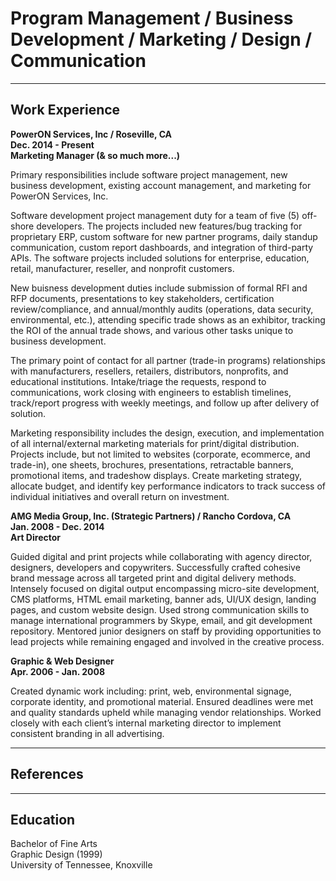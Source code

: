 # Program Management / Business Development / Marketing / Design / Communication
---
## Work Experience

**PowerON Services, Inc / Roseville, CA**  
**Dec. 2014 - Present**  
**Marketing Manager (& so much more...)**

Primary responsibilities include software project management, new business development, existing account management, and marketing for PowerON Services, Inc.

Software development project management duty for a team of five (5) off-shore developers. The projects included new features/bug tracking for proprietary ERP, custom software for new partner programs, daily standup communication, custom report dashboards, and integration of third-party APIs. The software projects included solutions for enterprise, education, retail, manufacturer, reseller, and nonprofit customers.

New buisness development duties include submission of formal RFI and RFP documents, presentations to key stakeholders, certification review/compliance, and annual/monthly audits (operations, data security, environmental, etc.), attending specific trade shows as an exhibitor, tracking the ROI of the annual trade shows, and various other tasks unique to business development.

The primary point of contact for all partner (trade-in programs) relationships with manufacturers, resellers, retailers, distributors, nonprofits, and educational institutions. Intake/triage the requests, respond to communications, work closing with engineers to establish timelines, track/report progress with weekly meetings, and follow up after delivery of solution.

Marketing responsibility includes the design, execution, and implementation of all internal/external marketing materials for print/digital distribution. Projects include, but not limited to websites (corporate, ecommerce, and trade-in), one sheets, brochures, presentations, retractable banners, promotional items, and tradeshow displays. Create marketing strategy, allocate budget, and identify key performance indicators to track success of individual initiatives and overall return on investment.

**AMG Media Group, Inc. (Strategic Partners) / Rancho Cordova, CA**  
**Jan. 2008 - Dec. 2014**  
**Art Director**

Guided digital and print projects while collaborating with agency director, designers, developers and copywriters. Successfully crafted cohesive brand message across all targeted print and digital delivery methods. Intensely focused on digital output encompassing micro-site development, CMS platforms, HTML email marketing, banner ads, UI/UX design, landing pages, and custom website design. Used strong communication skills to manage international programmers by Skype, email, and git development repository. Mentored junior designers on staff by providing opportunities to lead projects while remaining engaged and involved in the creative process.

**Graphic & Web Designer**  
**Apr. 2006 - Jan. 2008**

Created dynamic work including: print, web, environmental signage, corporate identity, and promotional material. Ensured deadlines were met and quality standards upheld while managing vendor relationships. Worked closely with each client’s internal marketing director to implement consistent branding in all advertising.

---
## References


---
## Education
Bachelor of Fine Arts  
Graphic Design (1999)  
University of Tennessee, Knoxville  

